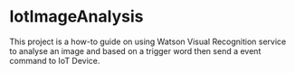 # IotImageAnalysis
This project is a how-to guide on using Watson Visual Recognition service to analyse an image and based on a trigger word then send a event command to IoT Device.
